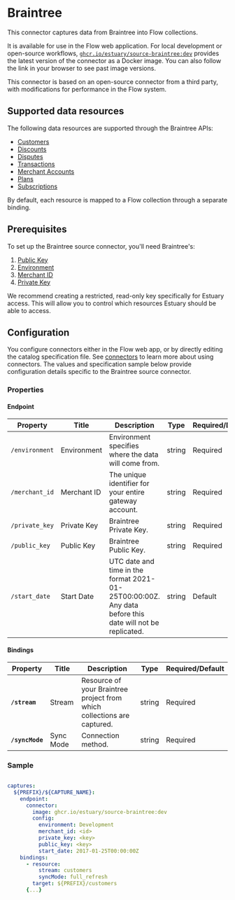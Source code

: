 
# Braintree

This connector captures data from Braintree into Flow collections.

It is available for use in the Flow web application. For local development or open-source workflows, [`ghcr.io/estuary/source-braintree:dev`](https://ghcr.io/estuary/source-braintree:dev) provides the latest version of the connector as a Docker image. You can also follow the link in your browser to see past image versions.

This connector is based on an open-source connector from a third party, with modifications for performance in the Flow system.

## Supported data resources

The following data resources are supported through the Braintree APIs:

* [Customers](https://developer.paypal.com/braintree/docs/reference/request/customer/search)
* [Discounts](https://developer.paypal.com/braintree/docs/reference/response/discount)
* [Disputes](https://developer.paypal.com/braintree/docs/reference/request/dispute/search)
* [Transactions](https://developers.braintreepayments.com/reference/response/transaction/python)
* [Merchant Accounts](https://developer.paypal.com/braintree/docs/reference/response/merchant-account)
* [Plans](https://developer.paypal.com/braintree/docs/reference/response/plan)
* [Subscriptions](https://developer.paypal.com/braintree/docs/reference/response/subscription)

By default, each resource is mapped to a Flow collection through a separate binding.

## Prerequisites

To set up the Braintree source connector, you'll need Braintree's:

1. [Public Key](https://developer.paypal.com/braintree/articles/control-panel/important-gateway-credentials#public-key)
2. [Environment](https://developer.paypal.com/braintree/articles/control-panel/important-gateway-credentials#environment)
3. [Merchant ID](https://developer.paypal.com/braintree/articles/control-panel/important-gateway-credentials#merchant-id)
4. [Private Key](https://developer.paypal.com/braintree/articles/control-panel/important-gateway-credentials#private-key)

We recommend creating a restricted, read-only key specifically for Estuary access. This will allow you to control which resources Estuary should be able to access.

## Configuration

You configure connectors either in the Flow web app, or by directly editing the catalog specification file.
See [connectors](../../../concepts/connectors.md#using-connectors) to learn more about using connectors. The values and specification sample below provide configuration details specific to the Braintree source connector.

### Properties

#### Endpoint

| Property | Title | Description | Type | Required/Default |
|---|---|---|---|---|
| `/environment` | Environment | Environment specifies where the data will come from. | string | Required |
| `/merchant_id` | Merchant ID | The unique identifier for your entire gateway account. | string | Required |
| `/private_key` | Private Key | Braintree Private Key. | string | Required |
| `/public_key` | Public Key | Braintree Public Key. | string | Required |
| `/start_date` | Start Date | UTC date and time in the format 2021-01-25T00:00:00Z. Any data before this date will not be replicated. | string | Default |

#### Bindings

| Property | Title | Description | Type | Required/Default |
|---|---|---|---|---|
| **`/stream`** | Stream | Resource of your Braintree project from which collections are captured. | string | Required |
| **`/syncMode`** | Sync Mode | Connection method. | string | Required |

### Sample

```yaml

captures:
  ${PREFIX}/${CAPTURE_NAME}:
    endpoint:
      connector:
        image: ghcr.io/estuary/source-braintree:dev
        config:
          environment: Development
          merchant_id: <id>
          private_key: <key>
          public_key: <key>
          start_date: 2017-01-25T00:00:00Z
    bindings:
      - resource:
          stream: customers
          syncMode: full_refresh
        target: ${PREFIX}/customers
      {...}
```
